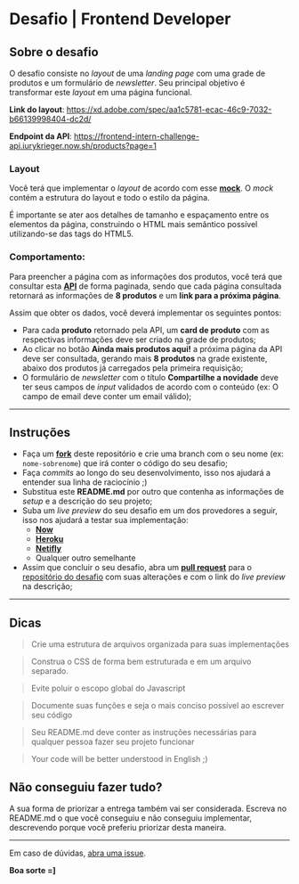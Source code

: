# Desafio | Frontend Developer

## Sobre o desafio

O desafio consiste no *layout* de uma *landing page* com uma grade de produtos e um formulário de *newsletter*. Seu principal objetivo é transformar este *layout* em uma página funcional.

**Link do layout**: https://xd.adobe.com/spec/aa1c5781-ecac-46c9-7032-b66139998404-dc2d/

**Endpoint da API**: https://frontend-intern-challenge-api.iurykrieger.now.sh/products?page=1

### Layout

Você terá que implementar o *layout* de acordo com esse **[mock](https://xd.adobe.com/spec/aa1c5781-ecac-46c9-7032-b66139998404-dc2d/)**. O *mock* contém a estrutura do layout e todo o estilo da página.

É importante se ater aos detalhes de tamanho e espaçamento entre os elementos da página, construindo o HTML mais semântico possível utilizando-se das tags do HTML5.

### Comportamento:

Para preencher a página com as informações dos produtos, você terá que consultar esta **[API](https://frontend-intern-challenge-api.iurykrieger.now.sh/products?page=1)** de forma paginada, sendo que cada página consultada retornará as informações de **8 produtos** e um **link para a próxima página**.

Assim que obter os dados, você deverá implementar os seguintes pontos:

- Para cada **produto** retornado pela API, um **card de produto** com as respectivas informações deve ser criado na grade de produtos;
- Ao clicar no botão **Ainda mais produtos aqui!** a próxima página da API deve ser consultada, gerando mais **8 produtos** na grade existente, abaixo dos produtos já carregados pela primeira requisição;
- O formulário de *newsletter* com o título **Compartilhe a novidade** deve ter seus campos de *input* validados de acordo com o conteúdo (ex: O campo de email deve conter um email válido);

---

## Instruções

- Faça um **[fork](https://help.github.com/en/articles/fork-a-repo)** deste repositório e crie uma branch com o seu nome (ex: `nome-sobrenome`) que irá conter o código do seu desafio;
- Faça *commits* ao longo do seu desenvolvimento, isso nos ajudará a entender sua linha de raciocínio ;)
- Substitua este **README.md** por outro que contenha as informações de *setup* e a descrição do seu projeto;
- Suba um *live preview* do seu desafio em um dos provedores a seguir, isso nos ajudará a testar sua implementação:
    - **[Now](https://zeit.co/now)**
    - **[Heroku](https://www.heroku.com)**
    - **[Netifly](https://www.netlify.com/)**
    - Qualquer outro semelhante
- Assim que concluir o seu desafio, abra um **[pull request](https://help.github.com/en/articles/creating-a-pull-request-from-a-fork)** para o [repositório do desafio](https://github.com/iurykrieger/frontend-developer-challenge) com suas alterações e com o link do *live preview* na descrição;

---

## Dicas

> Crie uma estrutura de arquivos organizada para suas implementações

> Construa o CSS de forma bem estruturada e em um arquivo separado.

> Evite poluir o escopo global do Javascript

> Documente suas funções e seja o mais conciso possível ao escrever seu código

> Seu README.md deve conter as instruções necessárias para qualquer pessoa fazer seu projeto funcionar

> Your code will be better understood in English ;)

## Não conseguiu fazer tudo?
A sua forma de priorizar a entrega também vai ser considerada. Escreva no README.md o que você conseguiu e não conseguiu implementar, descrevendo porque você preferiu priorizar desta maneira.

---

Em caso de dúvidas, [abra uma issue](https://github.com/chaordic/frontend-intern-challenge/issues).

**Boa sorte =]**
